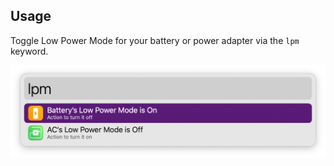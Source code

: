 ## Usage

Toggle Low Power Mode for your battery or power adapter via the `lpm` keyword.

![Alfred results for lpm](images/lpm.png)
